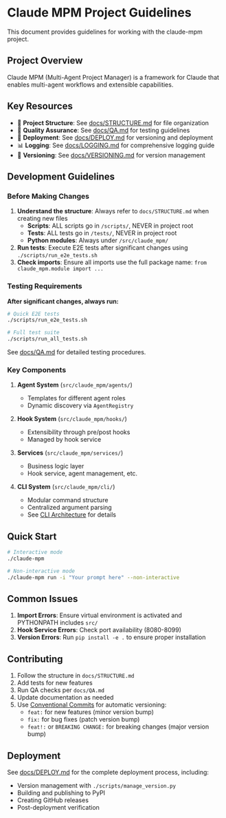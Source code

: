 # Claude MPM Project Guidelines

This document provides guidelines for working with the claude-mpm project.

## Project Overview

Claude MPM (Multi-Agent Project Manager) is a framework for Claude that enables multi-agent workflows and extensible capabilities.

## Key Resources

- 📁 **Project Structure**: See [docs/STRUCTURE.md](docs/STRUCTURE.md) for file organization
- 🧪 **Quality Assurance**: See [docs/QA.md](docs/QA.md) for testing guidelines
- 🚀 **Deployment**: See [docs/DEPLOY.md](docs/DEPLOY.md) for versioning and deployment
- 📊 **Logging**: See [docs/LOGGING.md](docs/LOGGING.md) for comprehensive logging guide
- 🔢 **Versioning**: See [docs/VERSIONING.md](docs/VERSIONING.md) for version management

## Development Guidelines

### Before Making Changes

1. **Understand the structure**: Always refer to `docs/STRUCTURE.md` when creating new files
   - **Scripts**: ALL scripts go in `/scripts/`, NEVER in project root
   - **Tests**: ALL tests go in `/tests/`, NEVER in project root
   - **Python modules**: Always under `/src/claude_mpm/`
2. **Run tests**: Execute E2E tests after significant changes using `./scripts/run_e2e_tests.sh`
3. **Check imports**: Ensure all imports use the full package name: `from claude_mpm.module import ...`

### Testing Requirements

**After significant changes, always run:**
```bash
# Quick E2E tests
./scripts/run_e2e_tests.sh

# Full test suite
./scripts/run_all_tests.sh
```

See [docs/QA.md](docs/QA.md) for detailed testing procedures.

### Key Components

1. **Agent System** (`src/claude_mpm/agents/`)
   - Templates for different agent roles
   - Dynamic discovery via `AgentRegistry`

2. **Hook System** (`src/claude_mpm/hooks/`)
   - Extensibility through pre/post hooks
   - Managed by hook service

3. **Services** (`src/claude_mpm/services/`)
   - Business logic layer
   - Hook service, agent management, etc.

4. **CLI System** (`src/claude_mpm/cli/`)
   - Modular command structure
   - Centralized argument parsing
   - See [CLI Architecture](src/claude_mpm/cli/README.md) for details

## Quick Start

```bash
# Interactive mode
./claude-mpm

# Non-interactive mode
./claude-mpm run -i "Your prompt here" --non-interactive
```

## Common Issues

1. **Import Errors**: Ensure virtual environment is activated and PYTHONPATH includes `src/`
2. **Hook Service Errors**: Check port availability (8080-8099)
3. **Version Errors**: Run `pip install -e .` to ensure proper installation

## Contributing

1. Follow the structure in `docs/STRUCTURE.md`
2. Add tests for new features
3. Run QA checks per `docs/QA.md`
4. Update documentation as needed
5. Use [Conventional Commits](https://www.conventionalcommits.org/) for automatic versioning:
   - `feat:` for new features (minor version bump)
   - `fix:` for bug fixes (patch version bump)
   - `feat!:` or `BREAKING CHANGE:` for breaking changes (major version bump)

## Deployment

See [docs/DEPLOY.md](docs/DEPLOY.md) for the complete deployment process, including:
- Version management with `./scripts/manage_version.py`
- Building and publishing to PyPI
- Creating GitHub releases
- Post-deployment verification